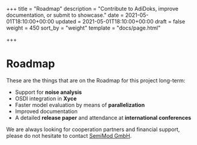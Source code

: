+++
title = "Roadmap"
description = "Contribute to AdiDoks, improve documentation, or submit to showcase."
date = 2021-05-01T18:10:00+00:00
updated = 2021-05-01T18:10:00+00:00
draft = false
weight = 450
sort_by = "weight"
template = "docs/page.html"

+++

# Roadmap

These are the things that are on the Roadmap for this project long-term:

- Support for **noise analysis**
- OSDI integration in **Xyce**
- Faster model evaluation by means of **parallelization**
- Improved documentation
- A detailed **release paper** and attendance at **international conferences**

We are always looking for cooperation partners and financial support, please 
do not hesitate to contact [SemiMod GmbH](https://www.semimod.de). 
